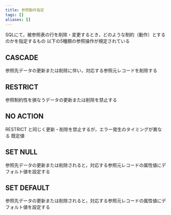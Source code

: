 ```yaml
---
title: 参照動作指定
tags: []
aliases: []
---
```

SQLにて，被参照表の行を削除・変更するとき，どのような制約（動作）とするのかを指定するもの
以下の5種類の参照操作が規定されている
## CASCADE
参照先データの更新または削除に伴い，対応する参照元レコードを削除する
## RESTRICT
参照制約性を損なうデータの更新または削除を禁止する
## NO ACTION
RESTRICT と同じく更新・削除を禁止するが，エラー発生のタイミングが異なる
既定値
## SET NULL
参照先データの更新または削除されると，対応する参照元レコードの属性値にデフォルト値を設定する
## SET DEFAULT
参照先データの更新または削除されると，対応する参照元レコードの属性値にデフォルト値を設定する
